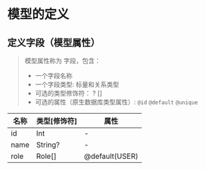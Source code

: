 # 模型的定义

## 定义字段（模型属性）
> 模型属性称为 字段，包含：
>- 一个字段名称
>- 一个字段类型: 标量和关系类型
>- 可选的类型修饰符： ? []
>- 可选的属性（原生数据库类型属性）: `@id` `@default` `@unique`

| 名称 | 类型[修饰符] | 属性 |
| ---- | ---- | --- |
| id | Int | - |
| name | String? | - |
| role | Role[] | @default(USER) |